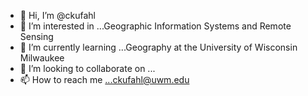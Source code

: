 - 👋 Hi, I’m @ckufahl
- 👀 I’m interested in ...Geographic Information Systems and Remote Sensing
- 🌱 I’m currently learning ...Geography at the University of Wisconsin Milwaukee
- 💞️ I’m looking to collaborate on ...
- 📫 How to reach me ...ckufahl@uwm.edu

<!---
ckufahl/ckufahl is a ✨ special ✨ repository because its `README.md` (this file) appears on your GitHub profile.
You can click the Preview link to take a look at your changes.
--->
